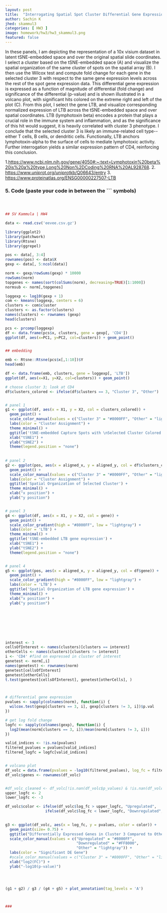 ```yaml
---
layout: post
title:  "Interrogating Spatial Spot Cluster Differential Gene Expression with 10x Visium"
author: Sachin K
jhed: skammul3
categories: [ HW3 ]
image: homework/hw3/hw3_skammul3.png
featured: false
---
```



In these panels, I am depicting the representation of a 10x visium dataset in latent tSNE-embedded space and over the original spatial slide coordinates. I select a cluster based on the tSNE-embedded space (A) and visualize the spatial organization of the same cluster of spots on the spatial array (B). I then use the Wilcox test and compute fold change for each gene in the selected cluster 3 with respect to the same gene expression levels across the rest of the spot gene expression data. This differential gene expression is expressed as a function of magnitude of differential (fold change) and significance of the differential (p-value) and is shown illustrated in a volcano plot, with significant hits colored on the extreme right and left of the plot (C). From this plot, I select the gene LTB, and visualize corresponding normalized expression of LTB across the tSNE-embedded space and over spatial coordinates. LTB (lymphotoxin beta) encodes a protein that plays a crucial role in the immune system and inflammation, and as the significance of this hit would suggest, it is heavily correlated with cluster 3 phenotype. I conclude that the selected cluster 3 is likely an immune-related cell type-- either T cells, B cells, or dendritic cells. Functionally, LTB anchors lymphotoxin-alpha to the surface of cells to mediate lymphotoxic activity. Further interrogation yields a similar expression pattern of CD4, reinforcing this conclusion. 


1.https://www.ncbi.nlm.nih.gov/gene/4050#:~:text=Lymphotoxin%20beta%20is%20a%20type,Long%20Non%2DCoding%20RNA%20AL928768.
2. https://www.uniprot.org/uniprotkb/Q06643/entry 
3. https://www.proteinatlas.org/ENSG00000227507-LTB



### 5. Code (paste your code in between the ``` symbols)

```r



## SV Kammula | HW4

data <- read.csv('eevee.csv.gz')

library(ggplot2)
library(patchwork)
library(Rtsne)
library(ggrepel)

pos <- data[, 3:4]
rownames(pos) <- data$X
gexp <- data[, 5:ncol(data)]

norm <- gexp/rowSums(gexp) * 10000
rowSums(norm)
topgenes <- names(sort(colSums(norm), decreasing=TRUE)[1:1000])
normsub <- norm[,topgenes]

loggexp <- log10(gexp + 1)
com <- kmeans(loggexp, centers = 6)
clusters <- com$cluster
clusters <- as.factor(clusters)
names(clusters) <- rownames (gexp)
head(clusters)

pcs <- prcomp(loggexp)
df <- data.frame(pcs$x, clusters, gene = gexp[, 'CD4'])
ggplot(df, aes(x=PC1, y=PC2, col=clusters)) + geom_point()


## embedding

emb <- Rtsne::Rtsne(pcs$x[,1:10])$Y
head(emb)

df <- data.frame(emb, clusters, gene = loggexp[, 'LTB'])
ggplot(df, aes(x=X1, y=X2, col=clusters)) + geom_point()

# choose cluster 3; look at CD4
df$clusters_colored <- ifelse(df$clusters == 3, "Cluster 3", "Other")


# panel 1
g1 <- ggplot(df, aes(x = X1, y = X2, col = clusters_colored)) + 
  geom_point() + 
  scale_color_manual(values = c("Cluster 3" = "#8000FF", "Other" = "lightgray")) +
  labs(color = "Cluster Assignment") +
  theme_minimal() + 
  ggtitle('tSNE-embedded Capture Spots with \nSelected Cluster Colored') +
  xlab("tSNE1") +
  ylab("tSNE2") + 
  theme(legend.position = "none")
  
  
# panel 2
g2 <- ggplot(pos, aes(x = aligned_x, y = aligned_y, col = df$clusters_colored)) + 
  geom_point() + 
  scale_color_manual(values = c("Cluster 3" = "#8000FF", "Other" = "lightgray")) +
  labs(color = "Cluster Assignment") +
  ggtitle('Spatial Organization of Selected Cluster') +
  theme_minimal() +
  xlab("x position") +
  ylab("y position")


# panel 3
g4 <- ggplot(df, aes(x = X1, y = X2, col = gene)) + 
  geom_point() + 
  scale_color_gradient(high = "#8000FF", low = "lightgray") +
  labs(color = 'LTB') +
  theme_minimal() + 
  ggtitle('tSNE-embedded LTB gene expression') +
  xlab("tSNE1") +
  ylab("tSNE2") + 
  theme(legend.position = "none")


# panel 4
g5 <- ggplot(pos, aes(x = aligned_x, y = aligned_y, col = df$gene)) + 
  geom_point() + 
  scale_color_gradient(high = "#8000FF", low = "lightgray") +
  labs(color = 'LTB') +
  ggtitle('Spatial Organization of LTB gene expression') +
  theme_minimal() +
  xlab("x position") +
  ylab("y position")








interest <- 3
cellsOfInterest <- names(clusters)[clusters == interest]
otherCells <- names(clusters)[clusters != interest]
i <- 'CD4' #find on expressed in cluster of interest
genetest <- norm[,i]
names(genetest) <- rownames(norm)
genetest[cellsOfInterest]
genetest[otherCells]
t.test(genetest[cellsOfInterest], genetest[otherCells], )



# differential gene expression
pvalues <- sapply(colnames(norm), function(i) {
  wilcox.test(gexp[clusters == 3, i], gexp[clusters != 3, i])$p.val
})

# get log fold change
logfc <- sapply(colnames(gexp), function(i) {
  log2(mean(norm[clusters == 3, i])/mean(norm[clusters != 3, i]))
})

valid_indices <- !is.na(pvalues)
filtered_pvalues = pvalues[valid_indices]
filtered_logfc = logfc[valid_indices]


# volcano plot
df_volc = data.frame(pvalues = -log10(filtered_pvalues), log_fc = filtered_logfc)
df_volc$genes <- rownames(df_volc)


#df_volc_cleaned <- df_volc[!is.nan(df_volc$p_values) & !is.nan(df_volc$logFC), ]
upper_logfc <- 2
lower_logfc <- -3

df_volc$color <- ifelse(df_volc$log_fc > upper_logfc, "Upregulated",
                  ifelse(df_volc$log_fc < lower_logfc, "Downregulated", "Other"))
                  

g3 <- ggplot(df_volc, aes(x = log_fc, y = pvalues, color = color)) + 
  geom_point(size= 0.75) + 
  ggtitle("Differentially Expressed Genes in Cluster 3 Compared to Others") + 
  scale_color_manual(values = c("Upregulated" = "#8000FF", 
                                "Downregulated" = "#FF8000", 
                                "Other" = "lightgray")) +
  labs(color = "Significant DE Gene")
  #scale_color_manual(values = c("Cluster 3" = "#8000FF", "Other" = "lightgray")) + 
  xlab("log2(FC)") +
  ylab("-log10(p-value)")




(g1 + g2) / g3 / (g4 + g5) + plot_annotation(tag_levels = 'A')



###
```

